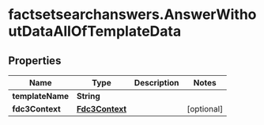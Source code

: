 # factsetsearchanswers.AnswerWithoutDataAllOfTemplateData

## Properties

Name | Type | Description | Notes
------------ | ------------- | ------------- | -------------
**templateName** | **String** |  | 
**fdc3Context** | [**Fdc3Context**](Fdc3Context.md) |  | [optional] 


